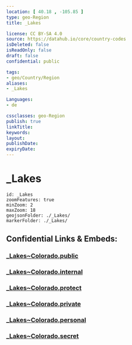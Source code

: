 ```yaml
---
location: [ 40.18 , -105.85 ] 
type: geo-Region
title: _Lakes

license: CC BY-SA 4.0
source: https://datahub.io/core/country-codes
isDeleted: false
isReadOnly: false
draft: false
confidential: public

tags:
- geo/Country/Region
aliases:
- _Lakes

Languages:
- de

cssclasses: geo-Region
publish: true
linkTitle: 
keywords: 
layout: 
publishDate: 
expiryDate: 
---
```


# _Lakes

```leaflet
id: _Lakes
zoomFeatures: true 
minZoom: 2 
maxZoom: 18
geojsonFolder: ./_Lakes/
markerFolder: ./_Lakes/
```


## Confidential Links & Embeds: 

### [_Lakes~Colorado.public](/_public/\Earth\Continent\America~North\USA\USA~Mountain\Colorado_Lakes~Colorado.public.md) 

### [_Lakes~Colorado.internal](/_internal/\Earth\Continent\America~North\USA\USA~Mountain\Colorado_Lakes~Colorado.internal.md) 

### [_Lakes~Colorado.protect](/_protect/\Earth\Continent\America~North\USA\USA~Mountain\Colorado_Lakes~Colorado.protect.md) 

### [_Lakes~Colorado.private](/_private/\Earth\Continent\America~North\USA\USA~Mountain\Colorado_Lakes~Colorado.private.md) 

### [_Lakes~Colorado.personal](/_personal/\Earth\Continent\America~North\USA\USA~Mountain\Colorado_Lakes~Colorado.personal.md) 

### [_Lakes~Colorado.secret](/_secret/\Earth\Continent\America~North\USA\USA~Mountain\Colorado_Lakes~Colorado.secret.md)

